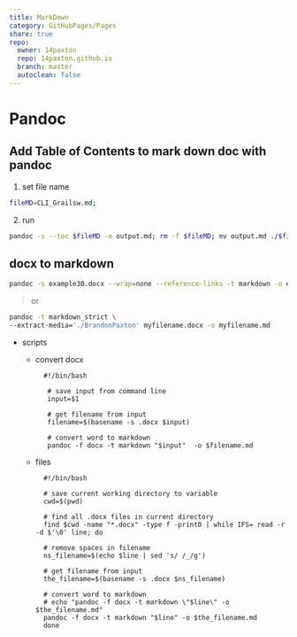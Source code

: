 ```yaml
---  
title: MarkDown    
category: GitHubPages/Pages  
share: true    
repo:    
  owner: 14paxton    
  repo: 14paxton.github.io    
  branch: master    
  autoclean: false    
---  
```

    
# Pandoc    
## Add Table of Contents to mark down doc with pandoc    
1) set file name    
```bash    
fileMD=CLI_Grailsw.md;    
```    
    
2) run    
```bash    
pandoc -s --toc $fileMD -o output.md; rm -f $fileMD; mv output.md ./$fileMD;    
```    
    
## docx to markdown    
```bash    
pandoc -s example30.docx --wrap=none --reference-links -t markdown -o example35.md    
```    
> or    
  ```bash    
  pandoc -t markdown_strict \    
  --extract-media='./BrandonPaxton' myfilename.docx -o myfilename.md    
  ```    
    
- scripts    
  - convert docx    
    ```    
      #!/bin/bash    
    
       # save input from command line    
       input=$1    
    
       # get filename from input    
       filename=$(basename -s .docx $input)    
    
       # convert word to markdown    
       pandoc -f docx -t markdown "$input"  -o $filename.md    
     ```    
         
   - files    
     ```    
       #!/bin/bash    
    
       # save current working directory to variable    
       cwd=$(pwd)    
    
       # find all .docx files in current directory    
       find $cwd -name "*.docx" -type f -print0 | while IFS= read -r -d $'\0' line; do    
    
       # remove spaces in filename    
       ns_filename=$(echo $line | sed 's/ /_/g')    
    
       # get filename from input    
       the_filename=$(basename -s .docx $ns_filename)    
    
       # convert word to markdown    
       # echo "pandoc -f docx -t markdown \"$line\" -o $the_filename.md"    
       pandoc -f docx -t markdown "$line" -o $the_filename.md    
       done    
     ```